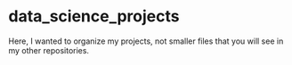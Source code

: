 # data_science_projects
Here, I wanted to organize my projects, not smaller files that you will see in my other repositories.
